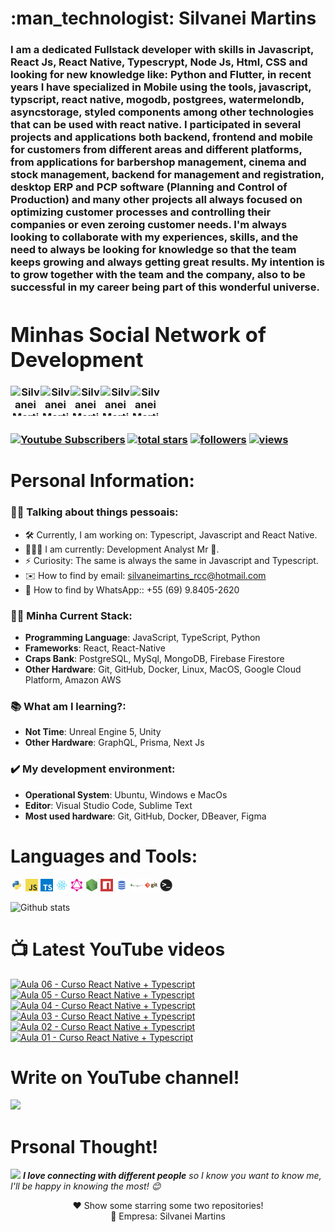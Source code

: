 <div align="left">
  <h1>:man_technologist: Silvanei Martins</h1> 
</div>

<h3>
    I am a dedicated Fullstack developer with skills in Javascript, React Js, React Native, Typescrypt, Node Js, Html, CSS and looking for new knowledge like: Python and Flutter, in recent years I have specialized in Mobile using the tools, javascript, typscript, react native, mogodb, postgrees, watermelondb, asyncstorage, styled components among other technologies that can be used with react native. 
  I participated in several projects and applications both backend, frontend and mobile for customers from different areas and different platforms, from applications for barbershop management, cinema and stock management, backend for management and registration, desktop ERP and PCP software (Planning and Control of Production) and many other projects all always focused on optimizing customer processes and controlling their companies or even zeroing customer needs. 
  I'm always looking to collaborate with my experiences, skills, and the need to always be looking for knowledge so that the team keeps growing and always getting great results. My intention is to grow together with the team and the company, also to be successful in my career being part of this wonderful universe.
 <h3> 
   
  <div align="left">
    <h1>Minhas Social Network of Development</h1> 
  </div>
   
<div align="center">
  <a href="https://twitter.com/SilvaneiMartins">
    <img align="left" alt="Silvanei Martins | Twitter" height="48" width="48" src="https://i.imgur.com/txohG0c.png" />
  </a>
  <a href="https://www.linkedin.com/in/silvanei-martins-a5412436">
    <img align="left" alt="Silvanei Martins | inkedIn" height="48" width="48" src="https://i.imgur.com/GTcoYI1.png" />
  </a>
  <a href="https://github.com/SilvaneiMartins">
    <img align="left" alt="Silvanei Martins | GitHub" height="48" width="48" src="https://i.imgur.com/xTBlBLb.png">
  </a>
  <a href="https://t.me/silvaneimartins">
    <img align="left" alt="Silvanei Martins | LinkedIn" height="48" width="48" src="https://i.imgur.com/YfC6fQg.png">
  </a>
    <a href="https://www.youtube.com/channel/UCmYDvec1_liMzbQcbXtuLmg/videos">
    <img align="left" alt="Silvanei Martins | YouTube" height="48" width="48" src="https://i.imgur.com/vYUqjOj.png">
  </a>
  </br>
   </div>

</br>
</br>
 
<!-- Social badges section -->
<!-- Badges with custom icons - https://github.com/DenverCoder1/custom-icon-badges -->
<!-- YouTube stats - https://github.com/DenverCoder1/github-readme-youtube-stats -->
<!-- View counter - https://github.com/DenverCoder1/Simple-View-Counter -->
<!-- Star counter - https://github.com/idealclover/GitHub-Star-Counter -->
<p align="left">
  <a href="https://www.youtube.com/channel/UCmYDvec1_liMzbQcbXtuLmg/videos">
    <img alt="Youtube Subscribers" title="Subscribe to my YouTube Channel" src="https://custom-icon-badges.herokuapp.com/youtube/channel/subscribers/UCipSxT7a3rn81vGLw9lqRkg?color=%23E05D44&label=SUBSCRIBE&logo=video&logoColor=white&style=for-the-badge&labelColor=CE4630"/></a> 
  <a href="https://github.com/SilvaneiMartins?tab=repositories&sort=stargazers">
    <img alt="total stars" title="Total stars on GitHub" src="https://custom-icon-badges.herokuapp.com/badge/dynamic/json?logo=star&logoColor=white&color=55960c&labelColor=488207&label=Stars&style=for-the-badge&query=%24.stars&url=https://api.github-star-counter.workers.dev/user/DenverCoder1"/></a>
  <a href="https://github.com/SilvaneiMartins?tab=followers">
    <img alt="followers" title="Follow me on Github" src="https://custom-icon-badges.herokuapp.com/github/followers/DenverCoder1?color=236ad3&labelColor=1155ba&style=for-the-badge&logo=person-add&label=Follow&logoColor=white"/></a>
  <a href="https://github.com/SilvaneiMartins/Simple-View-Counter">
    <img alt="views" title="GitHub profile views" src="https://freshidea.com/jonah/app/DenverCoder1-profile-views"/></a>
</p>

# Personal Information:
### :man_technologist: Talking about things pessoais:
- 🛠 Currently, I am working on: Typescript, Javascript and React Native.
- 👨🏻‍💻 I am currently: Development Analyst Mr 🚀.
- ⚡ Curiosity: The same is always the same in Javascript and Typescript.
- ✉️ How to find by email: silvaneimartins_rcc@hotmail.com
- 📱 How to find by WhatsApp:: +55 (69) 9.8405-2620

### :man_technologist: Minha Current Stack:
 - **Programming Language**: JavaScript, TypeScript, Python
 - **Frameworks**: React, React-Native
 - **Craps Bank**: PostgreSQL, MySql, MongoDB, Firebase Firestore
 - **Other Hardware**: Git, GitHub, Docker, Linux, MacOS, Google Cloud Platform, Amazon AWS
 
 ### 📚 What am I learning?: 
 - **Not Time**: Unreal Engine 5, Unity
 - **Other Hardware**: GraphQL, Prisma, Next Js
 
 ### ✔️ My development environment:
 - **Operational System**: Ubuntu, Windows e MacOs
 - **Editor**: Visual Studio Code, Sublime Text
 - **Most used hardware**: Git, GitHub, Docker, DBeaver, Figma
 
# Languages and Tools:
<code><img height="20" src="https://raw.githubusercontent.com/github/explore/80688e429a7d4ef2fca1e82350fe8e3517d3494d/topics/python/python.png"></code>
<code><img height="20" src="https://raw.githubusercontent.com/github/explore/80688e429a7d4ef2fca1e82350fe8e3517d3494d/topics/javascript/javascript.png"></code>
<code><img height="20" src="https://raw.githubusercontent.com/github/explore/80688e429a7d4ef2fca1e82350fe8e3517d3494d/topics/typescript/typescript.png"></code>
<code><img height="20" src="https://raw.githubusercontent.com/github/explore/80688e429a7d4ef2fca1e82350fe8e3517d3494d/topics/react/react.png"></code>
<code><img height="20" src="https://raw.githubusercontent.com/github/explore/80688e429a7d4ef2fca1e82350fe8e3517d3494d/topics/graphql/graphql.png"></code>
<code><img height="20" src="https://raw.githubusercontent.com/github/explore/80688e429a7d4ef2fca1e82350fe8e3517d3494d/topics/nodejs/nodejs.png"></code>
<code><img height="20" src="https://raw.githubusercontent.com/github/explore/80688e429a7d4ef2fca1e82350fe8e3517d3494d/topics/npm/npm.png"></code>
<code><img height="20" src="https://raw.githubusercontent.com/github/explore/80688e429a7d4ef2fca1e82350fe8e3517d3494d/topics/sql/sql.png"></code>
<code><img height="20" src="https://raw.githubusercontent.com/github/explore/80688e429a7d4ef2fca1e82350fe8e3517d3494d/topics/mongodb/mongodb.png"></code>
<code><img height="20" src="https://raw.githubusercontent.com/github/explore/80688e429a7d4ef2fca1e82350fe8e3517d3494d/topics/git/git.png"></code>
<code><img height="20" src="https://raw.githubusercontent.com/github/explore/80688e429a7d4ef2fca1e82350fe8e3517d3494d/topics/terminal/terminal.png"></code>

![Github stats](https://github-readme-stats.vercel.app/api?username=SilvaneiMartins&show_icons=true&hide_border=true)
 

# 📺 Latest YouTube videos

<!-- Feed workflow - https://github.com/gautamkrishnar/blog-post-workflow -->
<!-- YouTube Cards - WIP by DenverCoder1 -->

<!-- YOUTUBE:START -->
[![Aula 06  - Curso React Native + Typescript](https://i9.ytimg.com/vi/yZi7A9F7nhc/mqdefault.jpg?v=6296cea6&sqp=CMiY35QG&rs=AOn4CLCVHoELEOcPx1AduHl2VK73TdGkHw)](https://youtu.be/AC3WRyARCno "Aula 06 - Curso React Native + Typescript - Executando o projeto Wallet no Android e IOS")
[![Aula 05  - Curso React Native + Typescript](https://i9.ytimg.com/vi/yZi7A9F7nhc/mqdefault.jpg?v=6296cea6&sqp=CMiY35QG&rs=AOn4CLCVHoELEOcPx1AduHl2VK73TdGkHw)](https://youtu.be/0nwksyDWjrM "Aula 05  - Curso React Native + Typescript - Configurando babel resolver e paths")
[![Aula 04  - Curso React Native + Typescript](https://i9.ytimg.com/vi/yZi7A9F7nhc/mqdefault.jpg?v=6296cea6&sqp=CMiY35QG&rs=AOn4CLCVHoELEOcPx1AduHl2VK73TdGkHw)](https://youtu.be/YBVeCd-uyhc "Aula 04  - Curso React Native + Typescript - Criando estrutura de pasta")
[![Aula 03  - Curso React Native + Typescript](https://i9.ytimg.com/vi/yZi7A9F7nhc/mqdefault.jpg?v=6296cea6&sqp=CMiY35QG&rs=AOn4CLCVHoELEOcPx1AduHl2VK73TdGkHw)](https://youtu.be/YzpbrlcD3TA "Aula 03 - Curso React Native + Typescript  - Conhecendo estrutura do projeto")
[![Aula 02  - Curso React Native + Typescript](https://i9.ytimg.com/vi/yZi7A9F7nhc/mqdefault.jpg?v=6296cea6&sqp=CMiY35QG&rs=AOn4CLCVHoELEOcPx1AduHl2VK73TdGkHw)](https://youtu.be/yZi7A9F7nhc "Aula 02 - Curso React Native + Typescript - Criando o projeto com expo")
[![Aula 01  - Curso React Native + Typescript](https://i9.ytimg.com/vi/yZi7A9F7nhc/mqdefault.jpg?v=6296cea6&sqp=CMiY35QG&rs=AOn4CLCVHoELEOcPx1AduHl2VK73TdGkHw)](https://youtu.be/3wP4JcDVdaU "Aula 01 -  Curso React Native + Typescript  -  Apresentando o projeto")
<!-- YOUTUBE:END -->

 # Write on YouTube channel!
[<img src="https://custom-icon-badges.herokuapp.com/badge/-Subscribe-red?style=for-the-badge&logo=video&logoColor=white"/>](https://www.youtube.com/channel/UCmYDvec1_liMzbQcbXtuLmg?sub_confirmation=1)


 # Prsonal Thought!
<img src="https://media.giphy.com/media/LnQjpWaON8nhr21vNW/giphy.gif" width="60"> <em><b>I love connecting with different people</b> so I know you want to know me, I'll be happy in knowing the most!</b> 😊</em>

<div align="center">
❤️ Show some starring some two repositories!</br>
📱 Empresa: Silvanei Martins
</div>
 
